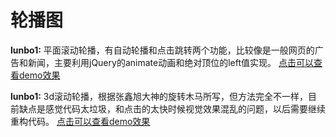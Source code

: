 # 轮播图


**lunbo1:** 平面滚动轮播，有自动轮播和点击跳转两个功能，比较像是一般网页的广告和新闻，主要利用jQuery的animate动画和绝对顶位的left值实现。 [点击可以查看demo效果](https://yang2653143514.github.io/lunbo/lunbo1/index.html)

**lunbo1:** 3d滚动轮播，根据张鑫旭大神的旋转木马所写，但方法完全不一样，目前缺点是感觉代码太垃圾，和点击的太快时候视觉效果混乱的问题，以后需要继续重构代码。   [点击可以查看demo效果](https://yang2653143514.github.io/lunbo/lunbo2/index.html)